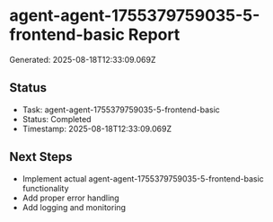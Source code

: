 # agent-agent-1755379759035-5-frontend-basic Report

Generated: 2025-08-18T12:33:09.069Z

## Status
- Task: agent-agent-1755379759035-5-frontend-basic
- Status: Completed
- Timestamp: 2025-08-18T12:33:09.069Z

## Next Steps
- Implement actual agent-agent-1755379759035-5-frontend-basic functionality
- Add proper error handling
- Add logging and monitoring
